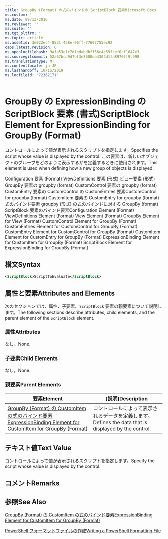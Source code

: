 ```yaml
---
title: GroupBy (Format) の式のバインドの ScriptBlock 要素Microsoft Docs
ms.custom: ''
ms.date: 09/13/2016
ms.reviewer: ''
ms.suite: ''
ms.tgt_pltfrm: ''
ms.topic: article
ms.assetid: 3e022ec4-8531-468e-96ff-77607755ec92
caps.latest.revision: 6
ms.openlocfilehash: 9afa53e1c7d1edabdbff56c4e59fcef0cf1647e3
ms.sourcegitcommit: 52a67bcd9d7bf3e8600ea4302d1fa8970ff9c998
ms.translationtype: MT
ms.contentlocale: ja-JP
ms.lasthandoff: 10/15/2019
ms.locfileid: "72362171"
---
```

# <a name="scriptblock-element-for-expressionbinding-for-groupby-format"></a><span data-ttu-id="db885-102">GroupBy の ExpressionBinding の ScriptBlock 要素 (書式)</span><span class="sxs-lookup"><span data-stu-id="db885-102">ScriptBlock Element for ExpressionBinding for GroupBy (Format)</span></span>

<span data-ttu-id="db885-103">コントロールによって値が表示されるスクリプトを指定します。</span><span class="sxs-lookup"><span data-stu-id="db885-103">Specifies the script whose value is displayed by the control.</span></span> <span data-ttu-id="db885-104">この要素は、新しいオブジェクトのグループをどのように表示するかを定義するときに使用されます。</span><span class="sxs-lookup"><span data-stu-id="db885-104">This element is used when defining how a new group of objects is displayed.</span></span>

<span data-ttu-id="db885-105">Configuration 要素 (Format) ViewDefinitions 要素 (形式) ビュー要素 (形式) GroupBy 要素の groupby (format) CustomControl 要素の groupby (format) CustomEntry 要素の CustomControl の CustomEntries 要素CustomControl for groupby (format) CustomItem 要素の CustomEntry for groupby (format) 式のバインド要素 groupby (形式) の式のバインドに対する GroupBy (format) ScriptBlock 要素のバインド要素</span><span class="sxs-lookup"><span data-stu-id="db885-105">Configuration Element (Format) ViewDefinitions Element (Format) View Element (Format) GroupBy Element for View (Format) CustomControl Element for GroupBy (Format) CustomEntries Element for CustomControl for GroupBy (Format) CustomEntry Element for CustomControl for GroupBy (Format) CustomItem Element for CustomEntry for GroupBy (Format) ExpressionBinding Element for CustomItem for GroupBy (Format) ScriptBlock Element for ExpressionBinding for GroupBy (Format)</span></span>

## <a name="syntax"></a><span data-ttu-id="db885-106">構文</span><span class="sxs-lookup"><span data-stu-id="db885-106">Syntax</span></span>

```xml
<ScriptBlock>ScriptToEvaluate</ScriptBlock>
```

## <a name="attributes-and-elements"></a><span data-ttu-id="db885-107">属性と要素</span><span class="sxs-lookup"><span data-stu-id="db885-107">Attributes and Elements</span></span>

<span data-ttu-id="db885-108">次のセクションでは、属性、子要素、`ScriptBlock` 要素の親要素について説明します。</span><span class="sxs-lookup"><span data-stu-id="db885-108">The following sections describe attributes, child elements, and the parent element of the `ScriptBlock` element.</span></span>

### <a name="attributes"></a><span data-ttu-id="db885-109">属性</span><span class="sxs-lookup"><span data-stu-id="db885-109">Attributes</span></span>

<span data-ttu-id="db885-110">なし。</span><span class="sxs-lookup"><span data-stu-id="db885-110">None.</span></span>

### <a name="child-elements"></a><span data-ttu-id="db885-111">子要素</span><span class="sxs-lookup"><span data-stu-id="db885-111">Child Elements</span></span>

<span data-ttu-id="db885-112">なし。</span><span class="sxs-lookup"><span data-stu-id="db885-112">None.</span></span>

### <a name="parent-elements"></a><span data-ttu-id="db885-113">親要素</span><span class="sxs-lookup"><span data-stu-id="db885-113">Parent Elements</span></span>

|<span data-ttu-id="db885-114">要素</span><span class="sxs-lookup"><span data-stu-id="db885-114">Element</span></span>|<span data-ttu-id="db885-115">[説明]</span><span class="sxs-lookup"><span data-stu-id="db885-115">Description</span></span>|
|-------------|-----------------|
|[<span data-ttu-id="db885-116">GroupBy (Format) の CustomItem の式のバインド要素</span><span class="sxs-lookup"><span data-stu-id="db885-116">ExpressionBinding Element for CustomItem for GroupBy (Format)</span></span>](./expressionbinding-element-for-customitem-for-groupby-format.md)|<span data-ttu-id="db885-117">コントロールによって表示されるデータを定義します。</span><span class="sxs-lookup"><span data-stu-id="db885-117">Defines the data that is displayed by the control.</span></span>|

## <a name="text-value"></a><span data-ttu-id="db885-118">テキスト値</span><span class="sxs-lookup"><span data-stu-id="db885-118">Text Value</span></span>

<span data-ttu-id="db885-119">コントロールによって値が表示されるスクリプトを指定します。</span><span class="sxs-lookup"><span data-stu-id="db885-119">Specify the script whose value is displayed by the control.</span></span>

## <a name="remarks"></a><span data-ttu-id="db885-120">コメント</span><span class="sxs-lookup"><span data-stu-id="db885-120">Remarks</span></span>

## <a name="see-also"></a><span data-ttu-id="db885-121">参照</span><span class="sxs-lookup"><span data-stu-id="db885-121">See Also</span></span>

[<span data-ttu-id="db885-122">GroupBy (Format) の CustomItem の式のバインド要素</span><span class="sxs-lookup"><span data-stu-id="db885-122">ExpressionBinding Element for CustomItem for GroupBy (Format)</span></span>](./expressionbinding-element-for-customitem-for-groupby-format.md)

[<span data-ttu-id="db885-123">PowerShell フォーマットファイルの作成</span><span class="sxs-lookup"><span data-stu-id="db885-123">Writing a PowerShell Formatting File</span></span>](./writing-a-powershell-formatting-file.md)
